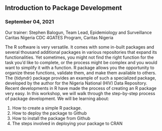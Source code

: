 ## Introduction to Package Development

### September 04, 2021

Our trainer: Stephen Balogun, Team Lead, Epidemiology and Surveillance Caritas Nigeria CDC 4GATES Program, Caritas Nigeria

The R software is very versatile. It comes with some in-built packages and several thousand additional packages in various repositories that expand its functionalities. Yet sometimes, you might not find the right function for the task you’d like to complete, or the process might be complex and you would want to simplify it with a function. R package allows you the opportunity to organize these functions, validate them, and make them available to others. The {tidyndr} package provides an example of such a specialized package, developed by the author for the Nigeria National (HIV) Data Repository.
Recent developments in R have made the process of creating an R package very easy. In this workshop, we will walk through the step-by-step process of package development. We will be learning about:

1. How to create a simple R package.
2. How to deploy the package to Github
3. How to install the package from Github
4. The steps involved in deploying your package to CRAN
